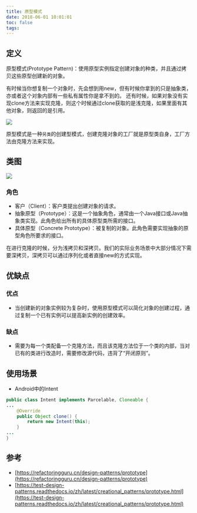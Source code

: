 ```yaml
---
title: 原型模式
date: 2018-06-01 10:01:01
toc: false
tags: 
---
```


## 定义

原型模式(Prototype Pattern)：使用原型实例指定创建对象的种类，并且通过拷贝这些原型创建新的对象。

有时候当你想复制一个对象时，先会想到用new，但有时候你拿到的只是抽象类，亦或者这个对象内部有一些私有属性你是拿不到的。
还有时候，如果对象没有实现clone方法来实现克隆，则这个时候通过clone获取的是浅克隆，如果里面有其他对象，则返回的是引用。

![](./prototype-comic-1-zh.png)

原型模式是一种`另类`的创建型模式，创建克隆对象的工厂就是原型类自身，工厂方法由克隆方法来实现。


## 类图

![](./1.jpg)

### 角色

- 客户（Client）：客户类提出创建对象的请求。
- 抽象原型（Prototype）：这是一个抽象角色，通常由一个Java接口或Java抽象类实现。此角色给出所有的具体原型类所需的接口。
- 具体原型（Concrete Prototype）：被复制的对象。此角色需要实现抽象的原型角色所要求的接口。

在进行克隆的时候，分为浅拷贝和深拷贝。我们的实际业务场景中大部分情况下需要深拷贝，深拷贝可以通过序列化或者直接new的方式实现。

## 优缺点

### 优点

- 当创建新的对象实例较为复杂时，使用原型模式可以简化对象的创建过程，通过复制一个已有实例可以提高新实例的创建效率。

### 缺点

- 需要为每一个类配备一个克隆方法，而且该克隆方法位于一个类的内部，当对已有的类进行改造时，需要修改源代码，违背了“开闭原则”。


## 使用场景

- Android中的Intent

```java
public class Intent implements Parcelable, Cloneable {
...
    @Override
    public Object clone() {
        return new Intent(this);
    }
...
}
```


## 参考

- [https://refactoringguru.cn/design-patterns/prototype](https://refactoringguru.cn/design-patterns/prototype)
- [https://test-design-patterns.readthedocs.io/zh/latest/creational_patterns/prototype.html](https://test-design-patterns.readthedocs.io/zh/latest/creational_patterns/prototype.html)
